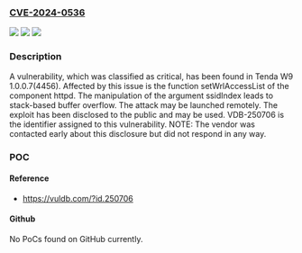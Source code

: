 ### [CVE-2024-0536](https://cve.mitre.org/cgi-bin/cvename.cgi?name=CVE-2024-0536)
![](https://img.shields.io/static/v1?label=Product&message=W9&color=blue)
![](https://img.shields.io/static/v1?label=Version&message=%3D%201.0.0.7(4456)%20&color=brighgreen)
![](https://img.shields.io/static/v1?label=Vulnerability&message=CWE-121%20Stack-based%20Buffer%20Overflow&color=brighgreen)

### Description

A vulnerability, which was classified as critical, has been found in Tenda W9 1.0.0.7(4456). Affected by this issue is the function setWrlAccessList of the component httpd. The manipulation of the argument ssidIndex leads to stack-based buffer overflow. The attack may be launched remotely. The exploit has been disclosed to the public and may be used. VDB-250706 is the identifier assigned to this vulnerability. NOTE: The vendor was contacted early about this disclosure but did not respond in any way.

### POC

#### Reference
- https://vuldb.com/?id.250706

#### Github
No PoCs found on GitHub currently.

